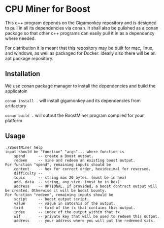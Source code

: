 # CPU Miner for Boost

This c++ program depends on the Gigamonkey repository and is designed to pull in all its dependencies via conan. It shall also be pulished as a conan package so that other c++ programs can easily pull it in as a dependency where needed.

For distribution it is meant that this repository may be built for mac, linux, and windows, as well as packaged for Docker. Ideally also there will be an apt package repository.

## Installation

We use conan package manager to install the dependencies and build the applicatoin

`conan install .` will install gigamonkey and its dependencies from artifactory

`conan build .` will output the BoostMiner program compiled for your platform

## Usage

```
./BoostMiner help
input should be "function" "args"... where function is 
	spend      -- create a Boost output.
	redeem     -- mine and redeem an existing boost output.
For function "spend", remaining inputs should be 
	content    -- hex for correct order, hexidecimal for reversed.
	difficulty -- 
	topic      -- string max 20 bytes. (must be in hex)
	add. data  -- string, any size. (must be in hex)
	address    -- OPTIONAL. If provided, a boost contract output will be created. Otherwise it will be boost bounty.
For function "redeem", remaining inputs should be 
	script     -- boost output script.
	value      -- value in satoshis of the output.
	txid       -- txid of the tx that contains this output.
	index      -- index of the output within that tx.
	wif        -- private key that will be used to redeem this output.
	address    -- your address where you will put the redeemed sats.
```



